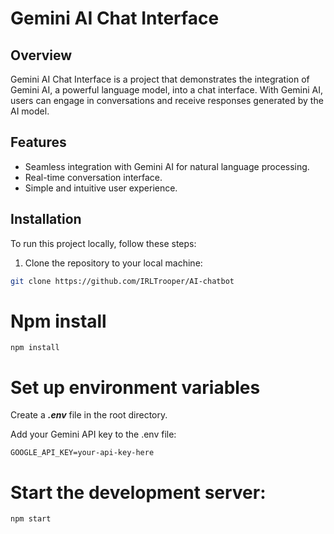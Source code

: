 # Gemini AI Chat Interface
## Overview
Gemini AI Chat Interface is a project that demonstrates the integration of Gemini AI, a powerful language model, into a chat interface. With Gemini AI, users can engage in conversations and receive responses generated by the AI model.

## Features
- Seamless integration with Gemini AI for natural language processing.
- Real-time conversation interface.
- Simple and intuitive user experience.


## Installation

To run this project locally, follow these steps:

1. Clone the repository to your local machine:

```bash
git clone https://github.com/IRLTrooper/AI-chatbot
```
# Npm install

```
npm install
```

# Set up environment variables

Create a ***.env*** file in the root directory.

Add your Gemini API key to the .env file:

```
GOOGLE_API_KEY=your-api-key-here
```

# Start the development server:

```
npm start
```